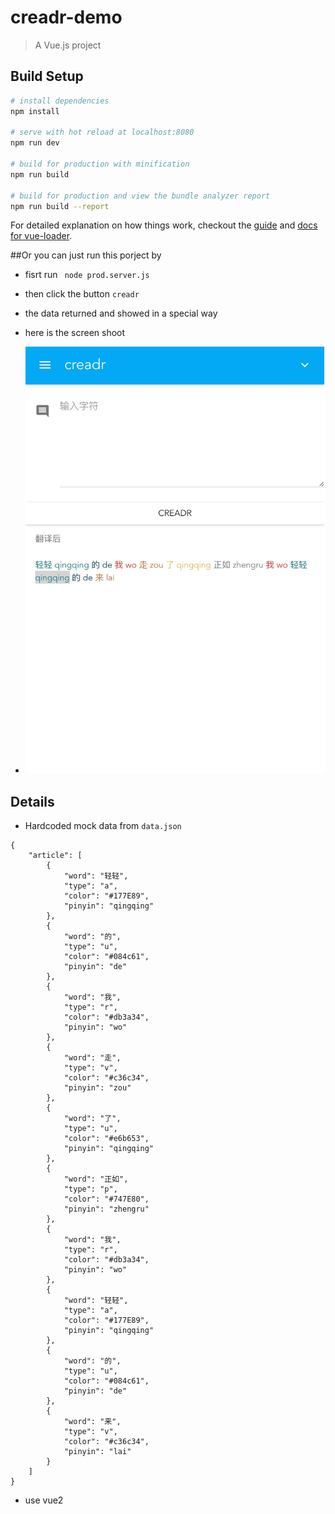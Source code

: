 # creadr-demo

> A Vue.js project

## Build Setup

``` bash
# install dependencies
npm install

# serve with hot reload at localhost:8080
npm run dev

# build for production with minification
npm run build

# build for production and view the bundle analyzer report
npm run build --report
```

For detailed explanation on how things work, checkout the [guide](http://vuejs-templates.github.io/webpack/) and [docs for vue-loader](http://vuejs.github.io/vue-loader).

##Or you can just run this porject by
- fisrt run `  node prod.server.js `

- then click the button `creadr`
- the data returned and showed in a special way
- here is the screen shoot
- ![](shoot.png)

## Details
- Hardcoded mock data from `data.json`   
```
{    
    "article": [
        {
            "word": "轻轻",
            "type": "a",
            "color": "#177E89",
            "pinyin": "qingqing"
        },
        {
            "word": "的",
            "type": "u",
            "color": "#084c61",
            "pinyin": "de"
        },
        {
            "word": "我",
            "type": "r",
            "color": "#db3a34",
            "pinyin": "wo"
        },
        {
            "word": "走",
            "type": "v",
            "color": "#c36c34",
            "pinyin": "zou"
        },
        {
            "word": "了",
            "type": "u",
            "color": "#e6b653",
            "pinyin": "qingqing"
        },
        {
            "word": "正如",
            "type": "p",
            "color": "#747E80",
            "pinyin": "zhengru"
        },
        {
            "word": "我",
            "type": "r",
            "color": "#db3a34",
            "pinyin": "wo"
        },
        {
            "word": "轻轻",
            "type": "a",
            "color": "#177E89",
            "pinyin": "qingqing"
        },
        {
            "word": "的",
            "type": "u",
            "color": "#084c61",
            "pinyin": "de"
        },
        {
            "word": "来",
            "type": "v",
            "color": "#c36c34",
            "pinyin": "lai"
        }
    ]
}
```

- use vue2
